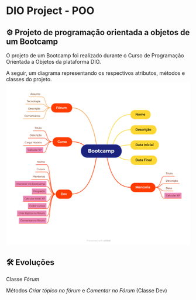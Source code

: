 # DIO Project - POO

## ⚙️ Projeto de programação  orientada a objetos de um Bootcamp
O projeto de um Bootcamp foi realizado durante o Curso de Programação Orientada a Objetos da plataforma DIO.

A seguir, um diagrama representando os respectivos atributos, métodos e classes do projeto.
![](img/diagrama.png)

## 🛠️ Evoluções

Classe *Fórum*

Métodos *Criar tópico no fórum* e *Comentar no Fórum* (Classe Dev)